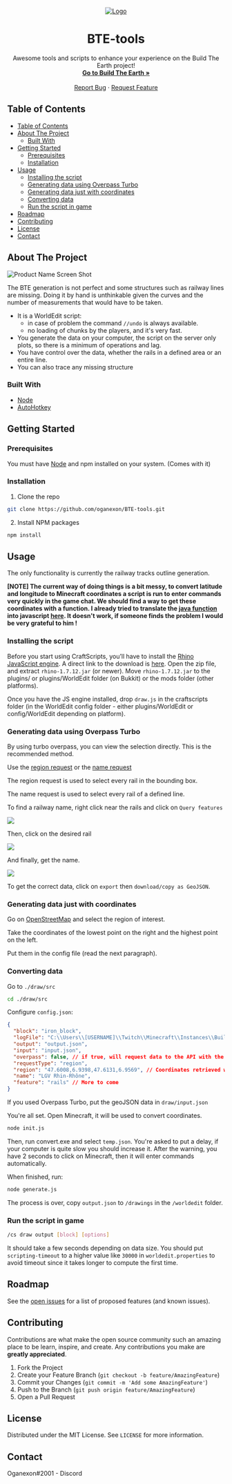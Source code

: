 <br />
<p align="center">
  <a href="https://github.com/othneildrew/Best-README-Template">
    <img src="images/logo.gif" alt="Logo">
  </a>

  <h1 align="center">BTE-tools</h1>

  <p align="center">
    Awesome tools and scripts to enhance your experience on the Build The Earth project!
    <br />
    <a href="https://buildtheearth.net/"><strong>Go to Build The Earth »</strong></a>
    <br />
    <br />
    <a href="https://github.com/oganexon/BTE-tools/issues">Report Bug</a>
    ·
    <a href="https://github.com/oganexon/BTE-tools/issues">Request Feature</a>
  </p>
</p>


## Table of Contents

- [Table of Contents](#table-of-contents)
- [About The Project](#about-the-project)
  - [Built With](#built-with)
- [Getting Started](#getting-started)
  - [Prerequisites](#prerequisites)
  - [Installation](#installation)
- [Usage](#usage)
  - [Installing the script](#installing-the-script)
  - [Generating data using Overpass Turbo](#generating-data-using-overpass-turbo)
  - [Generating data just with coordinates](#generating-data-just-with-coordinates)
  - [Converting data](#converting-data)
  - [Run the script in game](#run-the-script-in-game)
- [Roadmap](#roadmap)
- [Contributing](#contributing)
- [License](#license)
- [Contact](#contact)



## About The Project

![Product Name Screen Shot](images/rails.png)

The BTE generation is not perfect and some structures such as railway lines are missing.
Doing it by hand is unthinkable given the curves and the number of measurements that would have to be taken. 
- It is a WorldEdit script: 
  - in case of problem the command `//undo` is always available. 
  - no loading of chunks by the players, and it's very fast. 
- You generate the data on your computer, the script on the server only plots, so there is a minimum of operations and lag. 
- You have control over the data, whether the rails in a defined area or an entire line.
- You can also trace any missing structure

### Built With

* [Node](https://nodejs.org/)
* [AutoHotkey](https://www.autohotkey.com/)

## Getting Started

### Prerequisites

You must have [Node](https://nodejs.org/) and npm installed on your system. (Comes with it)

### Installation

1. Clone the repo
```sh
git clone https://github.com/oganexon/BTE-tools.git
```
2. Install NPM packages
```sh
npm install
```

## Usage

The only functionality is currently the railway tracks outline generation.

**[NOTE] The current way of doing things is a bit messy, to convert latitude and longitude to Minecraft coordinates a script
is run to enter commands very quickly in the game chat. We should find a way to get these coordinates with a function.
I already tried to translate the [java function](https://github.com/orangeadam3/terra121/blob/68ff27735ba447d6c9c017463e890eb90422569c/src/main/java/io/github/terra121/projection/ModifiedAirocean.java)
into javascript [here](./draw/tpll/tpll-node.js). It doesn't work,
if someone finds the problem I would be very grateful to him !**

### Installing the script

Before you start using CraftScripts, you’ll have to install the [Rhino JavaScript engine](https://developer.mozilla.org/en-US/docs/Mozilla/Projects/Rhino).
A direct link to the download is [here](https://github.com/mozilla/rhino/releases/download/Rhino1_7_12_Release/rhino-1.7.12.zip).
Open the zip file, and extract `rhino-1.7.12.jar` (or newer).
Move `rhino-1.7.12.jar` to the plugins/ or plugins/WorldEdit folder (on Bukkit) or the mods folder (other platforms).

Once you have the JS engine installed, drop `draw.js` in the craftscripts folder (in the WorldEdit config folder - either plugins/WorldEdit or
config/WorldEdit depending on platform).

### Generating data using Overpass Turbo

By using turbo overpass, you can view the selection directly. This is the recommended method.

Use the [region request](http://overpass-turbo.eu/s/TwW) or the [name request](http://overpass-turbo.eu/s/TwY)

The region request is used to select every rail in the bounding box.

The name request is used to select every rail of a defined line.

To find a railway name, right click near the rails and click on `Query features`

![](images/name1.png)

Then, click on the desired rail

![](images/name2.png)

And finally, get the name.

![](images/name3.png)

To get the correct data, click on `export` then `download/copy as GeoJSON`.

### Generating data just with coordinates

Go on [OpenStreetMap](https://www.openstreetmap.org/) and select the region of interest.

Take the coordinates of the lowest point on the right and the highest point on the left.

Put them in the config file (read the next paragraph).

### Converting data

Go to `./draw/src`

```sh
cd ./draw/src
```

Configure `config.json`: 

```json
{
  "block": "iron_block",
  "logFile": "C:\\Users\\[USERNAME]\\Twitch\\Minecraft\\Instances\\Build The Earth modpack\\logs\\latest.log",
  "output": "output.json",
  "input": "input.json",
  "overpass": false, // if true, will request data to the API with the following parameters
  "requestType": "region",
  "region": "47.6008,6.9398,47.6131,6.9569", // Coordinates retrieved with OpenStreetMap
  "name": "LGV Rhin-Rhône",
  "feature": "rails" // More to come
}
```

If you used Overpass Turbo, put the geoJSON data in `draw/input.json`

You're all set. Open Minecraft, it will be used to convert coordinates.

```sh
node init.js
```

Then, run convert.exe and select `temp.json`. You're asked to put a delay, if your computer is quite slow you should increase it.
After the warning, you have 2 seconds to click on Minecraft, then it will enter commands automatically.

When finished, run:

```sh
node generate.js
```

The process is over, copy `output.json` to `/drawings` in the `/worldedit` folder.

### Run the script in game

```sh
/cs draw output [block] [options]
```

It should take a few seconds depending on data size. You should put `scripting-timeout` to a higher value like `30000` 
in `worldedit.properties` to avoid timeout since it takes longer to compute the first time.

## Roadmap

See the [open issues](https://github.com/oganexon/BTE-tools/issues) for a list of proposed features (and known issues).



<!-- CONTRIBUTING -->
## Contributing

Contributions are what make the open source community such an amazing place to be learn, inspire, and create. Any contributions you make are **greatly appreciated**.

1. Fork the Project
2. Create your Feature Branch (`git checkout -b feature/AmazingFeature`)
3. Commit your Changes (`git commit -m 'Add some AmazingFeature'`)
4. Push to the Branch (`git push origin feature/AmazingFeature`)
5. Open a Pull Request



<!-- LICENSE -->
## License

Distributed under the MIT License. See `LICENSE` for more information.



<!-- CONTACT -->
## Contact

Oganexon#2001 - Discord
